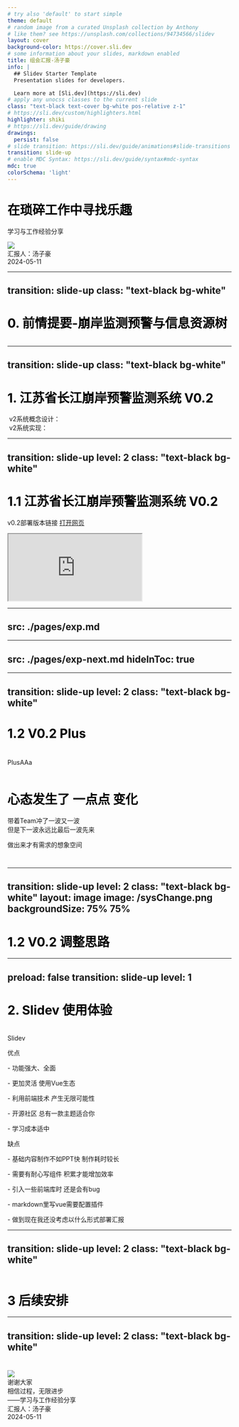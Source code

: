 ```yaml
---
# try also 'default' to start simple
theme: default
# random image from a curated Unsplash collection by Anthony
# like them? see https://unsplash.com/collections/94734566/slidev
layout: cover
background-color: https://cover.sli.dev
# some information about your slides, markdown enabled
title: 组会汇报-汤子豪
info: |
  ## Slidev Starter Template
  Presentation slides for developers.

  Learn more at [Sli.dev](https://sli.dev)
# apply any unocss classes to the current slide
class: "text-black text-cover bg-white pos-relative z-1"
# https://sli.dev/custom/highlighters.html
highlighter: shiki
# https://sli.dev/guide/drawing
drawings:
  persist: false
# slide transition: https://sli.dev/guide/animations#slide-transitions
transition: slide-up
# enable MDC Syntax: https://sli.dev/guide/syntax#mdc-syntax
mdc: true
colorSchema: 'light'
---
```


# 在琐碎工作中寻找乐趣

学习与工作经验分享

<!-- <div class="absolute w-100vw h-100vh bg-white"></div> -->
<img src="/logo_black&blue.png" class="absolute top-1 left-3 w-25"/>
<div class="w-0.2vw h-3vh bg-light-blue b-rd"></div>
<div class="font-mono relative w-80 left-3 top--3vh h-3vh line-height-3vh">
汇报人：汤子豪
</div>
<div class="absolute w-80 h-80 border-round right-8 top-20 bg-no-repeat round-bg bg-white b-solid border-4 border-white z-4"></div>
<div class="absolute w-42 h-42 b-rd-tr-100% right-6 top-18 bg-transparent b-t-4 b-r-4 border-lightblue z-3"></div>
<div class="absolute w-42 h-42 b-rd-bl-100% right-48 top-60 bg-transparent b-b-4 b-l-4 border-lightblue z-3"></div>
<div class="opacity-50 absolute bottom-8 color-sky">
2024-05-11
</div>
<div class="absolute w-25 h-100% b-rd-10 bg-white top-0 right-50 z-2"></div>
<div class="absolute w-60 h-100% bg-blue top-0 right-0 z-1"></div>

<!--
The last comment block of each slide will be treated as slide notes. It will be visible and editable in Presenter Mode along with the slide. [Read more in the docs](https://sli.dev/guide/syntax.html#notes)
-->

---
transition: slide-up
class: "text-black bg-white"
---

# 0. 前情提要-崩岸监测预警与信息资源树

<div>
  <img 
    class="absolute top-20 left-7 w-230 opacity-100"
    src="/tree.png"
    alt=""
  />
</div>
<div class="absolute left-74 bottom-2 color-blue-6" v-click>
  <SimpleTextCard fontSize="1.4" text="仙林宾馆闭关" backgroundColor="rgba(127,197,253, 0.5)"/>
</div>
<div class="absolute right-118 bottom-5 color-blue-6 w-10 h-10" v-after>
  <CustomArrow img="/right-arrow.png"/>
</div>
<div class="absolute right-98 bottom-2 color-blue-6" v-after>
  <SimpleTextCard fontSize="1.4" text="V0.1" backgroundColor="rgba(127,197,253, 0.5)"/>
</div>


---
transition: slide-up
class: "text-black bg-white"
---

# 1. 江苏省长江崩岸预警监测系统 V0.2

<div v-click.hide>
  <img 
    class="absolute top-20 left-7 h-110 opacity-100"
    src="/sysDesign.png"
    alt=""
  />
  <span class="absolute top-22 left-40 h-110 opacity-100 font-size-6 color-blue-4">v2系统概念设计：</span>
</div>
<div v-after>
  <img 
    class="absolute top-30 left-7 w-160 opacity-100"
    src="/sysRes.png"
    alt=""
  />
  <span class="absolute top-20 left-40 h-110 opacity-100 font-size-6 color-blue-4">v2系统实现：</span>
</div>
<div class="absolute right-4 top-60 color-blue-6" v-after>
  <SimpleTextCard fontSize="1.8" text="带着Team又冲了一波" backgroundColor="rgba(127,197,253, 0.75)"/>
</div>


<!--
You can have `style` tag in markdown to override the style for the current page.
Learn more: https://sli.dev/guide/syntax#embedded-styles
-->

<style>
h1 {
  color: black;
}
p {
  opacity: 1;
}
</style>

<!--
Here is another comment.
-->

---
transition: slide-up
level: 2
class: "text-black bg-white"
---

# 1.1 江苏省长江崩岸预警监测系统 V0.2

v0.2部署版本链接 [打开网页](http://119.45.198.54/)

<div class="absolute top-24 left-20 h-110 w-200 opacity-100">
  <iframe
    src="http://119.45.198.54/"
    class="absolute h-100% w-100%"
    title="江苏省长江崩岸监测预警应用系统"
  >
  </iframe>
</div>

---
src: ./pages/exp.md
---

---
src: ./pages/exp-next.md
hideInToc: true
---

---
transition: slide-up
level: 2
class: "text-black bg-white"
---

# 1.2 V0.2 Plus
<h1></h1>
<span 
  v-mark.circle.red="+1" 
  class="absolute color-transparent fw-bold font-size-10 z-5 span-circle top-30 right-56 z-5 h-28"
>PlusAAa
</span>
<div class="absolute top-28 left-10 z-10 font-size-6 fw-bold bg-bluegray-1 p-4 border-rd z-4">
  <CustomTimeLine beginContent="水科院驻场开发" endContent="To be continued..." :titleList="titleList" :contentList="contentList" :timeList="timeList" :typeList="typeList"/>
</div>

<img
  v-click
  class="absolute top-40 right-77 w-100 opacity-50 transform-rotate-20"
  src="/arrow.svg"
  alt=""
/>

<h1 class="absolute top-82" v-after>心态发生了
  <span v-mark.circle.blue="+1" class="color-blue-4">一点点</span>
变化
</h1>
<div v-click class="absolute bottom-24 left-12 z-10 font-size-6 fw-bold bg-blue-1 p-4 border-rd">
带着Team冲了一波又一波
</div>
<div v-after class="absolute bottom-4 left-12 z-10 font-size-6 fw-bold bg-blue-1 p-4 border-rd">
但是下一波永远比最后一波先来
</div>

<!-- <ModelFlow /> -->
<div class="absolute right-68 bottom-5 color-blue-6 w-50 h-72" v-click>
  <CustomArrow img="/circle.png"/>
</div>
<p class="absolute right-12 bottom-55 color-blue-6 font-size-4.5" v-after>做出来才有需求的想象空间</p>

<img
  class="absolute bottom-40 right-40 w-24 opacity-100 -transform-rotate-15"
  src="/arrow.svg"
  alt=""
  v-click
/>

<div class="absolute right-50 bottom-24 color-blue-6 fw-bold" v-after>
  <SimpleTextCard fontSize="1.0" text="一乙到底" backgroundColor="rgba(127,197,253, 0.75)"/>
</div>

<img
  class="absolute bottom-40 right-12 w-24 opacity-100 -transform-rotate-105"
  src="/arrow.svg"
  alt=""
  v-after
/>

<div class="absolute right-4 bottom-24 color-blue-6 fw-bold" v-after>
  <SimpleTextCard fontSize="1.0" text="与甲为伍" backgroundColor="rgba(127,197,253, 0.75)"/>
</div>

<script setup lang="ts">
import { ref } from 'vue';

const titleList = ref(["入场", "单指标预警", "多指标风险计算", "V0.2 Plus", "给水利厅领导展示"]);
const contentList = ref(["讨论...", "完成", "完成", "完成", "甲方..."]);
const timeList = ref(["04-23", "04-25", "04-27", "04-28", "04-29"]);
const typeList = ref(["info", "success", "success", "success", "warning"]);
</script>


---
transition: slide-up
level: 2
class: "text-black bg-white"
layout: image
image: /sysChange.png
backgroundSize: 75% 75%
---

# 1.2 V0.2 调整思路

<style>
h1 {
  color: black;
}
</style>


---
preload: false
transition: slide-up
level: 1
---

# 2. Slidev 使用体验

<div class="w-60 relative mt-6">
  <div class="relative w-40 h-40">
    <img
      v-motion
      :initial="{ x: 800, y: -100, scale: 1.5, rotate: -50 }"
      :enter="final"
      class="absolute top-0 left-0 right-0 bottom-0"
      src="https://sli.dev/logo-square.png"
      alt=""
    />
    <img
      v-motion
      :initial="{ y: 500, x: -100, scale: 2 }"
      :enter="final"
      class="absolute top-0 left-0 right-0 bottom-0"
      src="https://sli.dev/logo-circle.png"
      alt=""
    />
    <img
      v-motion
      :initial="{ x: 600, y: 400, scale: 2, rotate: 100 }"
      :enter="final"
      class="absolute top-0 left-0 right-0 bottom-0"
      src="https://sli.dev/logo-triangle.png"
      alt=""
    />
  </div>

  <div
    class="text-5xl absolute top-14 left-40 text-[#2B90B6] -z-1"
    v-motion
    :initial="{ x: -80, opacity: 0}"
    :enter="{ x: 0, opacity: 1, transition: { delay: 1500, duration: 500 } }">
    Slidev
  </div>
</div>

<!-- vue script setup scripts can be directly used in markdown, and will only affects current page -->
<script setup lang="ts">
const final = {
  x: 0,
  y: 0,
  rotate: 0,
  scale: 1,
  transition: {
    type: 'spring',
    damping: 10,
    stiffness: 20,
    mass: 2
  }
}
</script>

<div
  v-motion
  :initial="{ x:35, y: 40, opacity: 0}"
  :enter="{ y: 0, opacity: 1, transition: { delay: 2500 } }">
</div>

<Toc class="absolute right-4 top-0 z-3"/>

<div class="absolute left-20 top-54 font-size-5 color-black flex flex-col color-green-6">
  <p class="font-size-5 fw-bold">优点</p>
  <p>- 功能强大、全面</p>
  <p>- 更加灵活 使用Vue生态</p>
  <p>- 利用前端技术 产生无限可能性</p>
  <p>- 开源社区 总有一款主题适合你</p>
  <p>- 学习成本适中</p>
</div>
<div class="absolute right-40 top-54 font-size-5 color-black flex flex-col color-red-6 z-2 bg-transparent">
  <p class="font-size-5 fw-bold w-fit">缺点</p>
  <p>- 基础内容制作不如PPT快 制作耗时较长</p>
  <p>- 需要有耐心写组件 积累才能增加效率</p>
  <p>- 引入一些前端库时 还是会有bug</p>
  <p>- markdown里写vue需要配置插件</p>
  <p>- 做到现在我还没考虑以什么形式部署汇报</p>
</div>


---
transition: slide-up
level: 2
class: "text-black bg-white"
---

<div class="absolute left-30 bottom-34 color-blue-6 fw-bold w-80 border-4">
  <SimpleCard fontSize="1.0" title="崩岸系统V0.2+" content="继续开发" img="/sys.png"/>
</div>

<div class="absolute right-30 bottom-34 color-blue-6 fw-bold w-80 border-4">
  <SimpleCard fontSize="1.0" title="科研活动" content="重拾再出发"/>
</div>
<div class="absolute right-30 bottom-63 color-blue-6 fw-bold w-80 h-40 border-4">
  <SimpleCard fontSize="1.0" title="" content=""/>
</div>
<div class="absolute right-51 bottom-65 color-blue-6 fw-bold w-36 h-36">
  <img src="/cross.png" alt="" class="object-contain">
</div>

# 3 后续安排

<style>
h1 {
  color: black;
}
</style>


---
transition: slide-up
level: 2
class: "text-black bg-white"
---

#
<img src="/logo_black&blue.png" class="absolute top-1 left-3 w-25"/>

<div class="absolute font-mono w-200 -left-3 top-16 h-72 line-height-5 bg-lightblue-4 border-rd-xl"/>

<div class="absolute font-mono left-10 top-26 color-white fw-bold font-sans font-size-12 font-italic">谢谢大家</div>
<div class="absolute font-mono left-10 top-52 color-white font-sans font-size-8">相信过程，无限进步</div>
<div class="absolute font-mono left-10 top-64 color-white font-sans font-size-8">——学习与工作经验分享</div>

<div class="absolute font-mono w-1 left-3 bottom-24 h-13 line-height-5 bg-blue-5 border-rd-xl"/>

<div class="absolute font-mono w-80 left-6 bottom-28 h-5 line-height-5">
汇报人：汤子豪
</div>

<div class="opacity-50 absolute bottom-8 color-sky">
2024-05-11
</div>

<style>
h1 {
  color: black;
}
</style>
